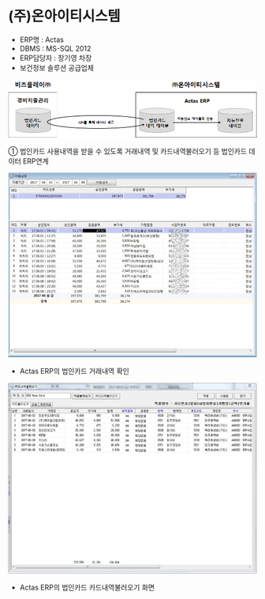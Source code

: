 # \(주\)온아이티시스템

 - ERP명 : Actas  
 - DBMS : MS-SQL 2012  
 - ERP담당자 : 장기영 차장  
 - 보건정보 솔루션 공급업체

![\[&#xADF8;&#xB9BC;1\] &#xAD6C;&#xC131;&#xB3C4;](../../../../.gitbook/assets/image%20%28227%29.png)

   ①  법인카드 사용내역을 받을 수 있도록 거래내역 및 카드내역불러오기 등 법인카드 데이터 ERP연계

![\[&#xADF8;&#xB9BC;2\] &#xAC70;&#xB798;&#xB0B4;&#xC5ED; &#xD654;&#xBA74;](../../../../.gitbook/assets/image%20%28250%29.png)

 - Actas ERP의 법인카드 거래내역 확인

![\[&#xADF8;&#xB9BC;3\] &#xCE74;&#xB4DC;&#xB0B4;&#xC5ED;&#xBD88;&#xB7EC;&#xC624;&#xAE30; &#xD654;&#xBA74;](../../../../.gitbook/assets/image%20%2888%29.png)

 - Actas ERP의 법인카드 카드내역불러오기 화면

